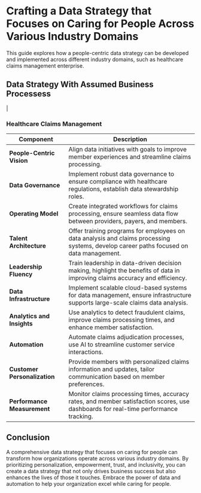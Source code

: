 # Crafting a Data Strategy that Focuses on Caring for People Across Various Industry Domains

This guide explores how a people-centric data strategy can be developed and implemented across different industry domains, such as healthcare claims management enterprise.

## Data Strategy With Assumed Business Processess
 |

### Healthcare Claims Management

| **Component**                | **Description**                                                                                                               |
|------------------------------|-------------------------------------------------------------------------------------------------------------------------------|
| **People-Centric Vision**    | Align data initiatives with goals to improve member experiences and streamline claims processing.                                                                                                                                                            |
| **Data Governance**          | Implement robust data governance to ensure compliance with healthcare regulations, establish data stewardship roles.                                                                                                                                         |
| **Operating Model**          | Create integrated workflows for claims processing, ensure seamless data flow between providers, payers, and members.                                                                                                                                          |
| **Talent Architecture**      | Offer training programs for employees on data analysis and claims processing systems, develop career paths focused on data management.                                                                                                                       |
| **Leadership Fluency**       | Train leadership in data-driven decision making, highlight the benefits of data in improving claims accuracy and efficiency.                                                                                                                                  |
| **Data Infrastructure**      | Implement scalable cloud-based systems for data management, ensure infrastructure supports large-scale claims data analysis.                                                                                                                                  |
| **Analytics and Insights**   | Use analytics to detect fraudulent claims, improve claims processing times, and enhance member satisfaction.                                                                                                                                                  |
| **Automation**               | Automate claims adjudication processes, use AI to streamline customer service interactions.                                                                                                                                                                  |
| **Customer Personalization** | Provide members with personalized claims information and updates, tailor communication based on member preferences.                                                                                                                                           |
| **Performance Measurement**  | Monitor claims processing times, accuracy rates, and member satisfaction scores, use dashboards for real-time performance tracking.                                                                                                                           |

## Conclusion

A comprehensive data strategy that focuses on caring for people can transform how organizations operate across various industry domains. By prioritizing personalization, empowerment, trust, and inclusivity, you can create a data strategy that not only drives business success but also enhances the lives of those it touches. Embrace the power of data and automation to help your organization excel while caring for people.
